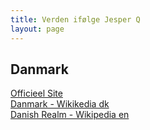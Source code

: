 ```yaml
---
title: Verden ifølge Jesper Q
layout: page
---
```


Danmark
----
[Officieel Site](https://denmark.dk/)  
[Danmark - Wikikedia dk](https://en.wikipedia.org/wiki/Denmark)  
[Danish Realm - Wikipedia en](https://en.wikipedia.org/wiki/Danish_Realm)  
